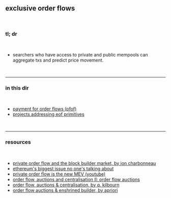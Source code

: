 ##  exclusive order flows 

<br>

### tl; dr

<br>

* searchers who have access to private and public mempools can aggregate txs and predict price movement.

<br>

----

### in this dir

<br>

* [payment for order flows (pfof)](101.md)
* [projects addressing eof primitives](projects.md)

<br>


---

### resources

<br>


* [private order flow and the block builder market, by jon charbonneau](https://twitter.com/jon_charb/status/1562916372505665536)
* [ethereum's biggest issue no one's talking about](https://mariusvanderwijden.github.io/blog/2022/10/21/lightclients/)
* [private order flow is the new MEV (youtube)](https://www.youtube.com/watch?v=bapIqxhIdaY)
* [order flow, auctions and centralisation II: order flow auctions](https://collective.flashbots.net/t/order-flow-auctions-and-centralisation-ii-order-flow-auctions/284)
* [order flow, auctions & centralisation, by q. kilbourn](https://www.youtube.com/watch?v=ilc3EoSMMDg)
* [order flow auctions & enshrined builder, by apriori](https://mirror.xyz/apriori.eth/wiLKgkaN6JBwBDq4E3T_-BZ0OIPhlbIItgJdE3CFAMo)

